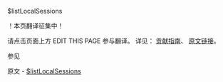  $listLocalSessions

 ！本页翻译征集中！

请点击页面上方 EDIT THIS PAGE 参与翻译。
详见：
[贡献指南]( https://github.com/JinMuInfo/MongoDB-Manual-zh/blob/master/CONTRIBUTING.md )、
[原文链接](  https://docs.mongodb.com/manual/reference/operator/aggregation/listLocalSessions/  )。

 参见

原文 - [$listLocalSessions]( https://docs.mongodb.com/manual/reference/operator/aggregation/listLocalSessions/ )

